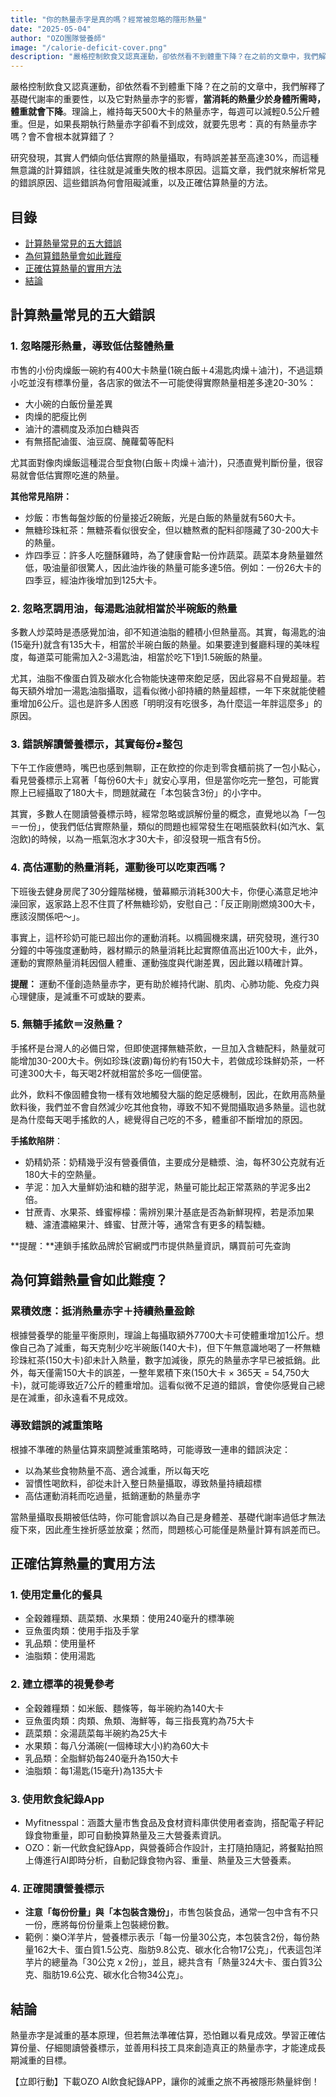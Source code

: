 ```yaml
---
title: "你的熱量赤字是真的嗎？經常被忽略的隱形熱量"
date: "2025-05-04"
author: "OZO團隊營養師"
image: "/calorie-deficit-cover.png"
description: "嚴格控制飲食又認真運動，卻依然看不到體重下降？在之前的文章中，我們解釋了基礎代謝率的重要性，以及它對熱量赤字的影響，當消耗的熱量少於身體所需時，體重就會下降。理論上，維持每天500大卡的熱量赤字，每週可以減輕0.5公斤體重。但是，如果長期執行熱量赤字卻看不到成效，就要先思考：真的有熱量赤字嗎？會不會根本就算錯了？"
---
```


嚴格控制飲食又認真運動，卻依然看不到體重下降？在之前的文章中，我們解釋了基礎代謝率的重要性，以及它對熱量赤字的影響，**當消耗的熱量少於身體所需時，體重就會下降**。理論上，維持每天500大卡的熱量赤字，每週可以減輕0.5公斤體重。但是，如果長期執行熱量赤字卻看不到成效，就要先思考：真的有熱量赤字嗎？會不會根本就算錯了？

研究發現，其實人們傾向低估實際的熱量攝取，有時誤差甚至高達30%，而這種無意識的計算錯誤，往往就是減重失敗的根本原因。這篇文章，我們就來解析常見的錯誤原因、這些錯誤為何會阻礙減重，以及正確估算熱量的方法。

## 目錄

- [計算熱量常見的五大錯誤](#計算熱量常見的五大錯誤)
- [為何算錯熱量會如此難瘦](#為何算錯熱量會如此難瘦)
- [正確估算熱量的實用方法](#正確估算熱量的實用方法)
- [結論](#結論)

## 計算熱量常見的五大錯誤

### 1. 忽略隱形熱量，導致低估整體熱量

市售的小份肉燥飯一碗約有400大卡熱量(1碗白飯＋4湯匙肉燥＋滷汁)，不過這類小吃並沒有標準份量，各店家的做法不一可能使得實際熱量相差多達20-30%：

- 大小碗的白飯份量差異
- 肉燥的肥瘦比例
- 滷汁的濃稠度及添加白糖與否
- 有無搭配滷蛋、油豆腐、醃蘿蔔等配料

尤其面對像肉燥飯這種混合型食物(白飯＋肉燥＋滷汁)，只憑直覺判斷份量，很容易就會低估實際吃進的熱量。

**其他常見陷阱：**

- 炒飯：市售每盤炒飯的份量接近2碗飯，光是白飯的熱量就有560大卡。
- 無糖珍珠紅茶：無糖茶看似很安全，但以糖熬煮的配料卻隱藏了30-200大卡的熱量。
- 炸四季豆：許多人吃鹽酥雞時，為了健康會點一份炸蔬菜。蔬菜本身熱量雖然低，吸油量卻很驚人，因此油炸後的熱量可能多達5倍。例如：一份26大卡的四季豆，經油炸後增加到125大卡。

### 2. 忽略烹調用油，每湯匙油就相當於半碗飯的熱量

多數人炒菜時是憑感覺加油，卻不知道油脂的體積小但熱量高。其實，每湯匙的油(15毫升)就含有135大卡，相當於半碗白飯的熱量。如果要達到餐廳料理的美味程度，每道菜可能需加入2-3湯匙油，相當於吃下1到1.5碗飯的熱量。

尤其，油脂不像蛋白質及碳水化合物能快速帶來飽足感，因此容易不自覺超量。若每天額外增加一湯匙油脂攝取，這看似微小卻持續的熱量超標，一年下來就能使體重增加6公斤。這也是許多人困惑「明明沒有吃很多，為什麼這一年胖這麼多」的原因。

### 3. 錯誤解讀營養標示，其實每份≠整包

下午工作疲憊時，嘴巴也感到無聊，正在飲控的你走到零食櫃前挑了一包小點心，看見營養標示上寫著「每份60大卡」就安心享用，但是當你吃完一整包，可能實際上已經攝取了180大卡，問題就藏在「本包裝含3份」的小字中。

其實，多數人在閱讀營養標示時，經常忽略或誤解份量的概念，直覺地以為「一包＝一份」，使我們低估實際熱量，類似的問題也經常發生在喝瓶裝飲料(如汽水、氣泡飲)的時候，以為一瓶氣泡水才30大卡，卻沒發現一瓶含有5份。

### 4. 高估運動的熱量消耗，運動後可以吃東西嗎？

下班後去健身房爬了30分鐘階梯機，螢幕顯示消耗300大卡，你便心滿意足地沖澡回家，返家路上忍不住買了杯無糖珍奶，安慰自己：「反正剛剛燃燒300大卡，應該沒關係吧～」。

事實上，這杯珍奶可能已超出你的運動消耗。以橢圓機來講，研究發現，進行30分鐘的中等強度運動時，器材顯示的熱量消耗比起實際值高出近100大卡，此外，運動的實際熱量消耗因個人體重、運動強度與代謝差異，因此難以精確計算。

**提醒：**
運動不僅創造熱量赤字，更有助於維持代謝、肌肉、心肺功能、免疫力與心理健康，是減重不可或缺的要素。

### 5. 無糖手搖飲＝沒熱量？

手搖杯是台灣人的必備日常，但即使選擇無糖茶飲，一旦加入含糖配料，熱量就可能增加30-200大卡。例如珍珠(波霸)每份約有150大卡，若做成珍珠鮮奶茶，一杯可達300大卡，每天喝2杯就相當於多吃一個便當。

此外，飲料不像固體食物一樣有效地觸發大腦的飽足感機制，因此，在飲用高熱量飲料後，我們並不會自然減少吃其他食物，導致不知不覺間攝取過多熱量。這也就是為什麼每天喝手搖飲的人，總覺得自己吃的不多，體重卻不斷增加的原因。

**手搖飲陷阱**：

- 奶精奶茶：奶精幾乎沒有營養價值，主要成分是糖漿、油，每杯30公克就有近180大卡的空熱量。
- 芋泥：加入大量鮮奶油和糖的甜芋泥，熱量可能比起正常蒸熟的芋泥多出2倍。
- 甘蔗青、水果茶、蜂蜜檸檬：需辨別果汁基底是否為新鮮現榨，若是添加果糖、濾渣濃縮果汁、蜂蜜、甘蔗汁等，通常含有更多的精製糖。

**提醒：**連鎖手搖飲品牌於官網或門市提供熱量資訊，購買前可先查詢

## 為何算錯熱量會如此難瘦？

### 累積效應：抵消熱量赤字＋持續熱量盈餘

根據營養學的能量平衡原則，理論上每攝取額外7700大卡可使體重增加1公斤。想像自己為了減重，每天克制少吃半碗飯(140大卡)，但下午無意識地喝了一杯無糖珍珠紅茶(150大卡)卻未計入熱量，數字加減後，原先的熱量赤字早已被抵銷。此外，每天僅需150大卡的誤差，一整年累積下來(150大卡 × 365天 = 54,750大卡)，就可能導致近7公斤的體重增加。這看似微不足道的錯誤，會使你感覺自己總是在減重，卻永遠看不見成效。

### 導致錯誤的減重策略

根據不準確的熱量估算來調整減重策略時，可能導致一連串的錯誤決定：

- 以為某些食物熱量不高、適合減重，所以每天吃
- 習慣性喝飲料，卻從未計入整日熱量攝取，導致熱量持續超標
- 高估運動消耗而吃過量，抵銷運動的熱量赤字

當熱量攝取長期被低估時，你可能會誤以為自己是身體差、基礎代謝率過低才無法瘦下來，因此產生挫折感並放棄；然而，問題核心可能僅是熱量計算有誤差而已。

## 正確估算熱量的實用方法

### 1. 使用定量化的餐具

- 全穀雜糧類、蔬菜類、水果類：使用240毫升的標準碗
- 豆魚蛋肉類：使用手指及手掌
- 乳品類：使用量杯
- 油脂類：使用湯匙

### 2. 建立標準的視覺參考

- 全穀雜糧類：如米飯、麵條等，每半碗約為140大卡
- 豆魚蛋肉類：肉類、魚類、海鮮等，每三指長寬約為75大卡
- 蔬菜類：汆湯蔬菜每半碗約為25大卡
- 水果類：每八分滿碗(一個棒球大小)約為60大卡
- 乳品類：全脂鮮奶每240毫升為150大卡
- 油脂類：每1湯匙(15毫升)為135大卡

### 3. 使用飲食紀錄App

- Myfitnesspal：涵蓋大量市售食品及食材資料庫供使用者查詢，搭配電子秤記錄食物重量，即可自動換算熱量及三大營養素資訊。
- OZO：新一代飲食紀錄App，與營養師合作設計，主打隨拍隨記，將餐點拍照上傳進行AI即時分析，自動記錄食物內容、重量、熱量及三大營養素。

### 4. 正確閱讀營養標示

- **注意「每份份量」與「本包裝含幾份」**，市售包裝食品，通常一包中含有不只一份，應將每份份量乘上包裝總份數。
- 範例：樂O洋芋片，營養標示表示「每一份量30公克，本包裝含2份，每份熱量162大卡、蛋白質1.5公克、脂肪9.8公克、碳水化合物17公克」，代表這包洋芋片的總量為「30公克 x 2份」，並且，總共含有「熱量324大卡、蛋白質3公克、脂肪19.6公克、碳水化合物34公克」。

## 結論

熱量赤字是減重的基本原理，但若無法準確估算，恐怕難以看見成效。學習正確估算份量、仔細閱讀營養標示，並善用科技工具來創造真正的熱量赤字，才能達成長期減重的目標。

【立即行動】下載OZO AI飲食紀錄APP，讓你的減重之旅不再被隱形熱量絆倒！
